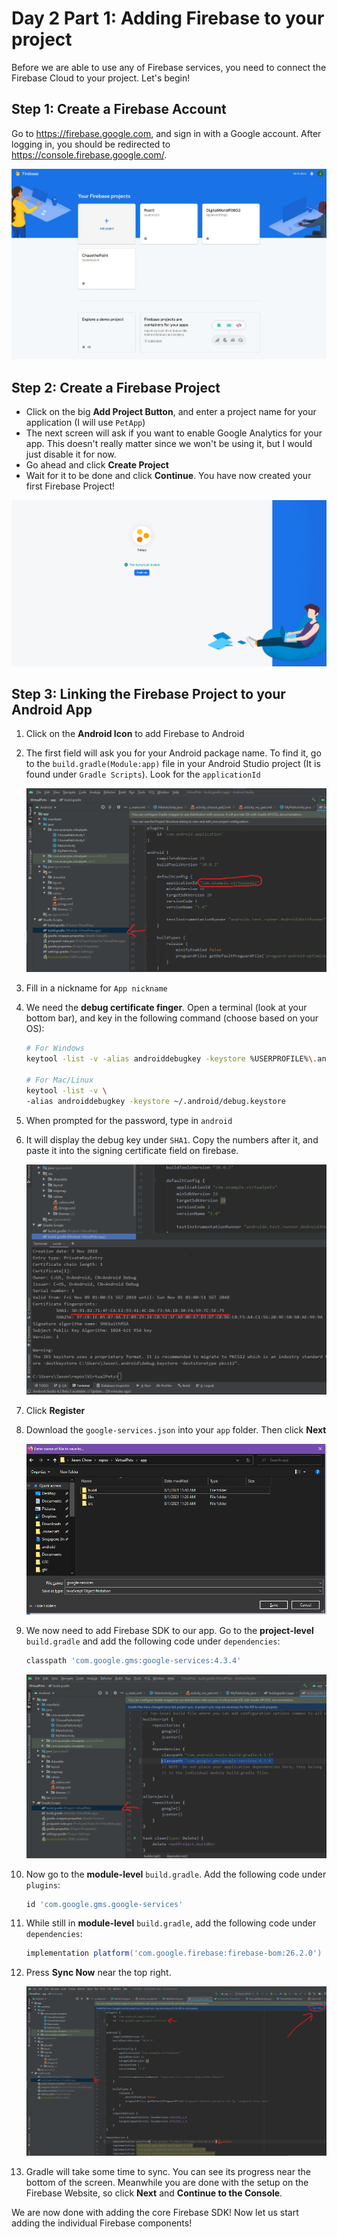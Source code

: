 # Day 2 Part 1: Adding Firebase to your project

Before we are able to use any of Firebase services, you need to connect the Firebase Cloud to your project. Let's begin!

## Step 1: Create a Firebase Account

Go to <https://firebase.google.com>, and sign in with a Google account. After logging in, you should be redirected to <https://console.firebase.google.com/>. 

![](../../imgs/gtc/android/firebase_auth_add_project.jpg)


## Step 2: Create a Firebase Project

- Click on the big **Add Project Button**, and enter a project name for your application (I will use `PetApp`)
- The next screen will ask if you want to enable Google Analytics for your app. This doesn't really matter since we won't be using it, but I would just disable it for now.
- Go ahead and click **Create Project**
- Wait for it to be done and click **Continue**. You have now created your first Firebase Project!

![](../../imgs/gtc/android/firebase_project_created.png)

## Step 3: Linking the Firebase Project to your Android App

1. Click on the **Android Icon** to add Firebase to Android
2. The first field will ask you for your Android package name. To find it, go to the `build.gradle(Module:app)` file in your Android Studio project (It is found under `Gradle Scripts`). Look for the `applicationId`

    ![](../../imgs/gtc/android/package_id.png)

3. Fill in a nickname for `App nickname`
4. We need the **debug certificate finger**. Open a terminal (look at your bottom bar), and key in the following command (choose based on your OS):

    ```bash
    # For Windows
    keytool -list -v -alias androiddebugkey -keystore %USERPROFILE%\.android\debug.keystore

    # For Mac/Linux
    keytool -list -v \
    -alias androiddebugkey -keystore ~/.android/debug.keystore
    ```

5. When prompted for the password, type in `android`
6. It will display the debug key under `SHA1`. Copy the numbers after it, and paste it into the signing certificate field on firebase.

    ![](../../imgs/gtc/android/debug_key.png)

7. Click **Register**
8. Download the `google-services.json` into your `app` folder. Then click **Next**

    ![](../../imgs/gtc/android/google_services_json.png)

9. We now need to add Firebase SDK to our app. Go to the **project-level** `build.gradle` and add the following code under `dependencies`:

    ```groovy
    classpath 'com.google.gms:google-services:4.3.4'
    ```

    ![](../../imgs/gtc/android/firebase_sdk_project_dependency.png)

10. Now go to the **module-level** `build.gradle`. Add the following code under `plugins`:

    ```groovy
    id 'com.google.gms.google-services'
    ```

11. While still in **module-level** `build.gradle`, add the following code under `dependencies`:

    ```groovy
    implementation platform('com.google.firebase:firebase-bom:26.2.0')
    ```

12. Press **Sync Now** near the top right.

    ![](../../imgs/gtc/android/firebase_sdk_module_dependency.png)

13. Gradle will take some time to sync. You can see its progress near the bottom of the screen. Meanwhile you are done with the setup on the Firebase Website, so click **Next** and **Continue to the Console**.

We are now done with adding the core Firebase SDK! Now let us start adding the individual Firebase components!